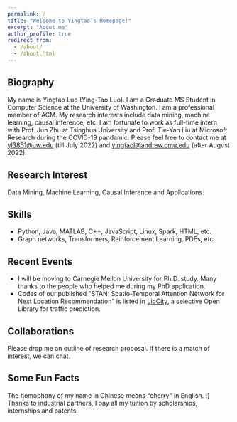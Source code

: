 ```yaml
---
permalink: /
title: "Welcome to Yingtao’s Homepage!"
excerpt: "About me"
author_profile: true
redirect_from: 
  - /about/
  - /about.html
---
```


## Biography
My name is Yingtao Luo (Ying-Tao Luo). I am a Graduate MS Student in Computer Science at the University of Washington. I am a professional member of ACM. My research interests include data mining, machine learning, causal inference, etc. I am fortunate to work as full-time intern with Prof. Jun Zhu at Tsinghua University and Prof. Tie-Yan Liu at Microsoft Research during the COVID-19 pandamic. Please feel free to contact me at yl3851@uw.edu (till July 2022) and yingtaol@andrew.cmu.edu (after August 2022).

## Research Interest
Data Mining, Machine Learning, Causal Inference and Applications.

## Skills
* Python, Java, MATLAB, C++, JavaScript, Linux, Spark, HTML, etc.
* Graph networks, Transformers, Reinforcement Learning, PDEs, etc.

## Recent Events
- I will be moving to Carnegie Mellon University for Ph.D. study. Many thanks to the people who helped me during my PhD application. 
- Codes of our published "STAN: Spatio-Temporal Attention Network for Next Location Recommendation" is listed in [LibCity](https://github.com/yingtaoluo/Bigscity-LibCity), a selective Open Library for traffic prediction.

## Collaborations
Please drop me an outline of research proposal. If there is a match of interest, we can chat.  
  
## Some Fun Facts
The homophony of my name in Chinese means "cherry" in English. :}  
Thanks to industrial partners, I pay all my tuition by scholarships, internships and patents.
